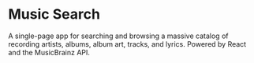 # Music Search

A single-page app for searching and browsing a massive catalog of recording artists, albums, album art, tracks, and lyrics. Powered by React and the MusicBrainz API.
